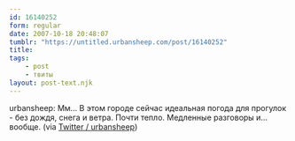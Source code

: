 ```yaml
---
id: 16140252
form: regular
date: 2007-10-18 20:48:07
tumblr: "https://untitled.urbansheep.com/post/16140252"
title:
tags:
    - post
    - твиты
layout: post-text.njk
---
```


<p>urbansheep: Мм&hellip; В этом городе сейчас идеальная погода для прогулок - без дождя, снега и ветра. Почти тепло. Медленные разговоры и&hellip; вообще. (via <a href="http://twitter.com/urbansheep/statuses/345644412">Twitter / urbansheep</a>)</p>

